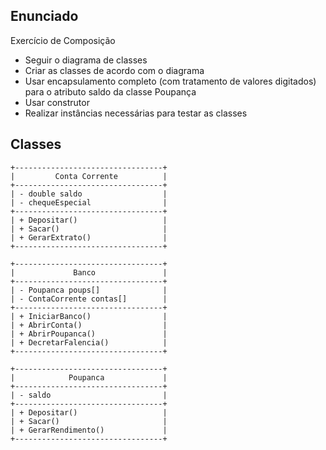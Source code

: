 ## Enunciado

Exercício de Composição
- Seguir o diagrama de classes
- Criar as classes de acordo com o diagrama
- Usar encapsulamento completo (com tratamento de valores digitados) para o atributo saldo da classe Poupança
- Usar construtor
- Realizar instâncias necessárias para testar as classes

## Classes

```
+---------------------------------+
|         Conta Corrente          |
+---------------------------------+
| - double saldo                  |
| - chequeEspecial                |
+---------------------------------+
| + Depositar()                   |
| + Sacar()                       |
| + GerarExtrato()                |
+---------------------------------+

+---------------------------------+
|             Banco               |
+---------------------------------+
| - Poupanca poups[]              |
| - ContaCorrente contas[]        |
+---------------------------------+
| + IniciarBanco()                |
| + AbrirConta()                  |
| + AbrirPoupanca()               |
| + DecretarFalencia()            |
+---------------------------------+

+---------------------------------+
|            Poupanca             |
+---------------------------------+
| - saldo                         |
+---------------------------------+
| + Depositar()                   |
| + Sacar()                       |
| + GerarRendimento()             |
+---------------------------------+
```
